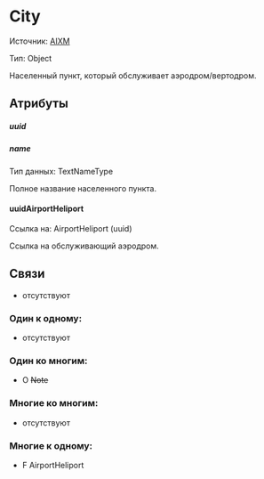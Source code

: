 City
====
Источник: [AIXM](https://extranet.eurocontrol.int/http://webprisme.cfmu.eurocontrol.int/aixmwiki_public/bin/view/AIXM/Class_City)

Тип: Object

Населенный пункт, который обслуживает аэродром/вертодром.

## Атрибуты

##### uuid

##### name
Тип данных: TextNameType

Полное название населенного пункта.

#### uuidAirportHeliport
Ссылка на: AirportHeliport (uuid)

Ссылка на обслуживающий аэродром.

## Связи

- отсутствуют

### Один к одному:

- отсутствуют

### Один ко многим:

- O ~~Note~~

### Многие ко многим:

- отсутствуют

### Многие к одному:

- F AirportHeliport